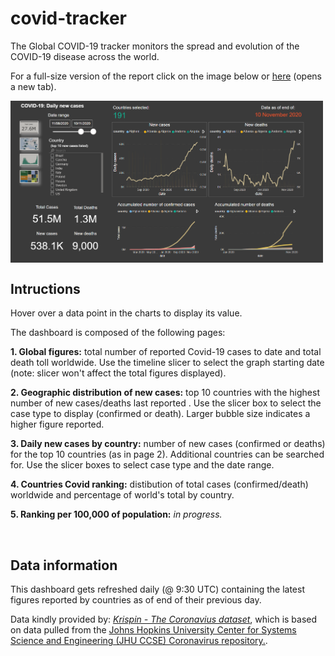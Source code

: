 # covid-tracker
The Global COVID-19 tracker monitors the spread and evolution of the COVID-19 disease across the world. 

For a full-size version of the report click on the image below or <a href="https://app.powerbi.com/view?r=eyJrIjoiZTI5YTcyNTktMDFkNC00Y2IzLWFhYjctN2VkOGM2ZjA3MWM2IiwidCI6ImY2OTBmNjU4LWFmMTctNDk2Zi05NTA5LTM5ZTdiMmVlZmJlYSJ9" target="_blank">here</a> (opens a new tab).

<div style="overflow:hidden"> <a href="https://app.powerbi.com/view?r=eyJrIjoiZTI5YTcyNTktMDFkNC00Y2IzLWFhYjctN2VkOGM2ZjA3MWM2IiwidCI6ImY2OTBmNjU4LWFmMTctNDk2Zi05NTA5LTM5ZTdiMmVlZmJlYSJ9" target="_blank"><img style="float:left;margin:0px 15px 0 0;" src="https://github.com/andrewtorres/covid-tracker/blob/main/covid-img.PNG" alt="Covid-19 Pandemic" width="500px"/></a>  </div>

## Intructions

Hover over a data point in the charts to display its value.

The dashboard is composed of the following pages:

**1. Global figures:** total number of reported Covid-19 cases to date and total death toll worldwide. Use the timeline slicer to select the graph starting date (note: slicer won't affect the total figures displayed).

**2. Geographic distribution of new cases:** top 10 countries with the highest number of new cases/deaths last reported . Use the slicer box to select the case type to display (confirmed or death). Larger bubble size indicates a higher figure reported.

**3. Daily new cases by country:** number of new cases (confirmed or deaths) for the top 10 countries (as in page 2). Additional countries can be searched for. Use the slicer boxes to select case type and the date range.

**4. Countries Covid ranking:** distibution of total cases (confirmed/death) worldwide and percentage of world's total by country.

**5. Ranking per 100,000 of population:** *in progress.*

<br>
   
## Data information

This dashboard gets refreshed daily (@ 9:30 UTC) containing the latest figures reported by countries as of end of their previous day.

Data kindly provided by: *[Krispin - The Coronavius dataset]( https://github.com/RamiKrispin/coronavirus)*, which is based on data pulled from the [Johns Hopkins University Center for Systems Science and Engineering (JHU CCSE) Coronavirus repository.](https://github.com/CSSEGISandData/COVID-19).


 
